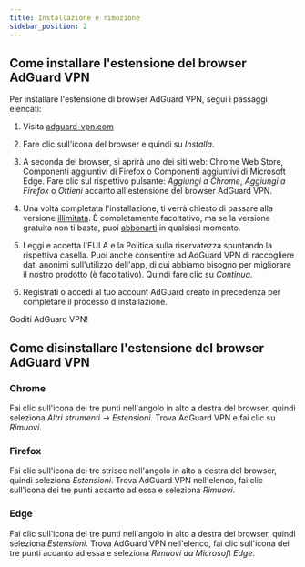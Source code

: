 ```yaml
---
title: Installazione e rimozione
sidebar_position: 2
---
```


## Come installare l'estensione del browser AdGuard VPN

Per installare l'estensione di browser AdGuard VPN, segui i passaggi elencati:

1. Visita [adguard-vpn.com](https://adguard-vpn.com/browser-extension/overview.html)

2. Fare clic sull'icona del browser e quindi su *Installa*.

3. A seconda del browser, si aprirà uno dei siti web: Chrome Web Store, Componenti aggiuntivi di Firefox o Componenti aggiuntivi di Microsoft Edge. Fare clic sul rispettivo pulsante: *Aggiungi a Chrome*, *Aggiungi a Firefox* o *Ottieni* accanto all'estensione del browser AdGuard VPN.

4. Una volta completata l'installazione, ti verrà chiesto di passare alla versione [illimitata](https://adguard-vpn.com/thankyou.html). È completamente facoltativo, ma se la versione gratuita non ti basta, puoi [abbonarti](/general/subscription.md) in qualsiasi momento.

4. Leggi e accetta l'EULA e la Politica sulla riservatezza spuntando la rispettiva casella. Puoi anche consentire ad AdGuard VPN di raccogliere dati anonimi sull'utilizzo dell'app, di cui abbiamo bisogno per migliorare il nostro prodotto (è facoltativo). Quindi fare clic su *Continua*.

5. Registrati o accedi al tuo account AdGuard creato in precedenza per completare il processo d'installazione.

Goditi AdGuard VPN!

## Come disinstallare l'estensione del browser AdGuard VPN

### Chrome

Fai clic sull'icona dei tre punti nell'angolo in alto a destra del browser, quindi seleziona *Altri strumenti → Estensioni*. Trova AdGuard VPN e fai clic su *Rimuovi*.

### Firefox

Fai clic sull'icona dei tre strisce nell'angolo in alto a destra del browser, quindi seleziona *Estensioni*. Trova AdGuard VPN nell'elenco, fai clic sull'icona dei tre punti accanto ad essa e seleziona *Rimuovi*.

### Edge

Fai clic sull'icona dei tre punti nell'angolo in alto a destra del browser, quindi seleziona *Estensioni*. Trova AdGuard VPN nell'elenco, fai clic sull'icona dei tre punti accanto ad essa e seleziona *Rimuovi da Microsoft Edge*.